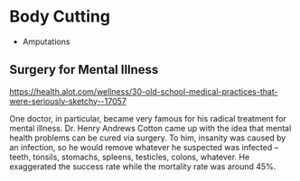# Body Cutting

- Amputations

## Surgery for Mental Illness

<https://health.alot.com/wellness/30-old-school-medical-practices-that-were-seriously-sketchy--17057>

One doctor, in particular, became very famous for his radical treatment for mental illness. Dr. Henry Andrews Cotton came up with the idea that mental health problems can be cured via surgery. To him, insanity was caused by an infection, so he would remove whatever he suspected was infected – teeth, tonsils, stomachs, spleens, testicles, colons, whatever. He exaggerated the success rate while the mortality rate was around 45%.

